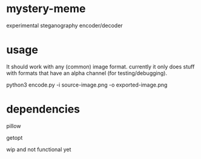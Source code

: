 # mystery-meme
experimental steganography encoder/decoder

# usage

It should work with any (common) image format. currently it only does stuff with formats that have an alpha channel (for testing/debugging).

python3 encode.py -i source-image.png -o exported-image.png 

# dependencies

pillow

getopt

wip and not functional yet
